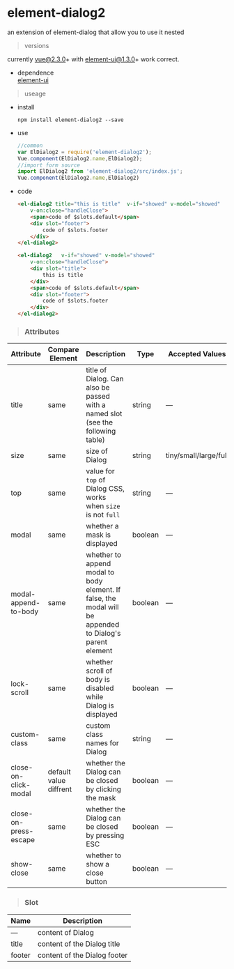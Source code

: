 # element-dialog2
an extension of element-dialog that allow you to use it nested

> versions 

currently vue@2.3.0+ with element-ui@1.3.0+ work correct.


- dependence      
    [element-ui][element]   
    
    [element]: https://github.com/ElemeFE/element "element-ui"

> useage  

 - install
    ```shell
    npm install element-dialog2 --save
    ```
 - use
    ```javascript
    //common 
    var ElDialog2 = require('element-dialog2');
    Vue.component(ElDialog2.name,ElDialog2);
    //import form source
    import ElDialog2 from 'element-dialog2/src/index.js';
    Vue.component(ElDialog2.name,ElDialog2)
    ```
 - code
    ```html
    <el-dialog2 title="this is title"  v-if="showed" v-model="showed"
        v-on:close="handleClose">
        <span>code of $slots.default</span>
        <div slot="footer">
            code of $slots.footer
        </div>
    </el-dialog2>
    ```
    ```html
    <el-dialog2   v-if="showed" v-model="showed"
        v-on:close="handleClose">
        <div slot="title">
            this is title
        </div>
        <span>code of $slots.default</span>
        <div slot="footer">
            code of $slots.footer
        </div>
    </el-dialog2>
    ```

> ### Attributes

| Attribute     |Compare Element | Description          | Type      | Accepted Values       | Default  |
|---------- |------|-------------- |---------- |--------------------------------  |-------- |
| title     |same| title of Dialog. Can also be passed with a named slot (see the following table) | string    | — | — |
| size      |same| size of Dialog | string    | tiny/small/large/full | small |
| top      |same| value for `top` of Dialog CSS, works when `size` is not `full` | string    | — | 15% |
| modal    |same | whether a mask is displayed | boolean   | — | true |
| modal-append-to-body     |same| whether to append modal to body element. If false, the modal will be appended to Dialog's parent element | boolean   | — | true |
| lock-scroll     |same| whether scroll of body is disabled while Dialog is displayed | boolean   | — | true |
| custom-class      |same| custom class names for Dialog | string    | — | — |
| close-on-click-modal |default value diffrent| whether the Dialog can be closed by clicking the mask | boolean    | — | `false` |
| close-on-press-escape |same| whether the Dialog can be closed by pressing ESC | boolean    | — | true |
| show-close |same| whether to show a close button | boolean    | — | true |

> ### Slot

| Name | Description |
|------|--------|
| — | content of Dialog |
| title | content of the Dialog title |
| footer | content of the Dialog footer |